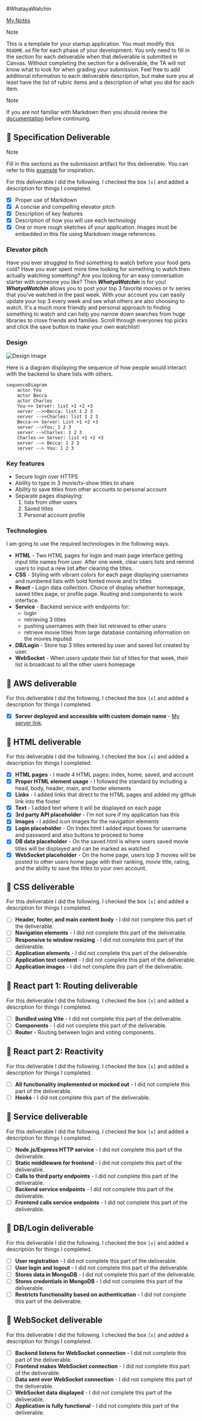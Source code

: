 #WhatayaWatchin 

[My Notes](notes.md)



> [!NOTE]
>  This is a template for your startup application. You must modify this `README.md` file for each phase of your development. You only need to fill in the section for each deliverable when that deliverable is submitted in Canvas. Without completing the section for a deliverable, the TA will not know what to look for when grading your submission. Feel free to add additional information to each deliverable description, but make sure you at least have the list of rubric items and a description of what you did for each item.

> [!NOTE]
>  If you are not familiar with Markdown then you should review the [documentation](https://docs.github.com/en/get-started/writing-on-github/getting-started-with-writing-and-formatting-on-github/basic-writing-and-formatting-syntax) before continuing.

## 🚀 Specification Deliverable

> [!NOTE]
>  Fill in this sections as the submission artifact for this deliverable. You can refer to this [example](https://github.com/webprogramming260/startup-example/blob/main/README.md) for inspiration.

For this deliverable I did the following. I checked the box `[x]` and added a description for things I completed.

- [x] Proper use of Markdown
- [x] A concise and compelling elevator pitch
- [x] Description of key features
- [x] Description of how you will use each technology
- [x] One or more rough sketches of your application. Images must be embedded in this file using Markdown image references.

### Elevator pitch

Have you ever struggled to find something to watch before your food gets cold? Have you ever spent more time looking for something to watch then actually watching something? Are you looking for an easy conversation starter with someone you like? Then **_WhatyaWatchin_** is for you! **_WhatyaWatchin_** allows you to post your top 3 favorite movies or tv series that you've watched in the past week. With your account you can easily update your top 3 every week and see what others are also choosing to watch. It's a much more friendly and personal approach to finding something to watch and can help you narrow down searches from huge libraries to close friends and families. Scroll through everyones top picks and click the save button to make your own watchlist! 

### Design

![Design image](WhatyaWatchin.png)

Here is a diagram displaying the sequence of how people would interact with the backend to share lists with others. 

```mermaid
sequenceDiagram
    actor You
    actor Becca
    actor Charles
    You->> Server: list +1 +2 +3
    server -->>Becca: list 1 2 3
    server -->>Charles: list 1 2 3 
    Becca->> Server: List +1 +2 +3
    server -->You: 1 2 3
    server -->Charles: 1 2 3 
    Charles->> Server: list +1 +2 +3
    server --> Becca: 1 2 3
    server --> You: 1 2 3

```

### Key features

- Secure login over HTTPS
- Ability to type in 3 movie/tv-show titles to share 
- Ability to save titles from other accounts to personal account
- Separate pages displaying:
  1. lists from other users 
  2. Saved titles
  3. Personal account profile

### Technologies

I am going to use the required technologies in the following ways.

- **HTML** - Two HTML pages for login and main page interface getting input title names from user. After one week, clear users lists and remind users to input a new list after clearing the titles.
- **CSS** - Styling with vibrant colors for each page displaying usernames and numbered lists with bold fonted movie and tv titles
- **React** - Login data collection. Choice of display whether homepage, saved titles page, or profile page.  Routing and components to work interface. 
- **Service** - Backend service with endpoints for:
    - login
    - retrieving 3 titles
    - pushing usernames with their list retrieved to other users
    - retrieve movie titles from large database containing information on the movies inputed
- **DB/Login** - Store top 3 titles entered by user and saved list created by user.
- **WebSocket** - When users update their list of titles for that week, their list is broadcast to all the other users homepage

## 🚀 AWS deliverable

For this deliverable I did the following. I checked the box `[x]` and added a description for things I completed.

- [x] **Server deployed and accessible with custom domain name** - [My server link](https://whatyawatchin.click).

## 🚀 HTML deliverable

For this deliverable I did the following. I checked the box `[x]` and added a description for things I completed.

- [x] **HTML pages** - I made 4 HTML pages: index, home, saved, and account
- [x] **Proper HTML element usage** - I followed the standard by including a head, body, header, main, and footer elements
- [x] **Links** - I added links that direct to the HTML pages and added my github link into the footer 
- [x] **Text** - I added text where it will be displayed on each page
- [x] **3rd party API placeholder** - I'm not sure if my application has this
- [x] **Images** - I added icon images for the navigation elements
- [x] **Login placeholder** - On Index.html I added input boxes for username and password and also buttons to proceed to home
- [x] **DB data placeholder** - On the saved.html is where users saved movie titles will be displayed and can be marked as watched
- [x] **WebSocket placeholder** - On the home page, users top 3 movies will be posted to other users home page with their ranking, movie title, rating, and the ability to save the titles to your own account.

## 🚀 CSS deliverable

For this deliverable I did the following. I checked the box `[x]` and added a description for things I completed.

- [ ] **Header, footer, and main content body** - I did not complete this part of the deliverable.
- [ ] **Navigation elements** - I did not complete this part of the deliverable.
- [ ] **Responsive to window resizing** - I did not complete this part of the deliverable.
- [ ] **Application elements** - I did not complete this part of the deliverable.
- [ ] **Application text content** - I did not complete this part of the deliverable.
- [ ] **Application images** - I did not complete this part of the deliverable.

## 🚀 React part 1: Routing deliverable

For this deliverable I did the following. I checked the box `[x]` and added a description for things I completed.

- [ ] **Bundled using Vite** - I did not complete this part of the deliverable.
- [ ] **Components** - I did not complete this part of the deliverable.
- [ ] **Router** - Routing between login and voting components.

## 🚀 React part 2: Reactivity

For this deliverable I did the following. I checked the box `[x]` and added a description for things I completed.

- [ ] **All functionality implemented or mocked out** - I did not complete this part of the deliverable.
- [ ] **Hooks** - I did not complete this part of the deliverable.

## 🚀 Service deliverable

For this deliverable I did the following. I checked the box `[x]` and added a description for things I completed.

- [ ] **Node.js/Express HTTP service** - I did not complete this part of the deliverable.
- [ ] **Static middleware for frontend** - I did not complete this part of the deliverable.
- [ ] **Calls to third party endpoints** - I did not complete this part of the deliverable.
- [ ] **Backend service endpoints** - I did not complete this part of the deliverable.
- [ ] **Frontend calls service endpoints** - I did not complete this part of the deliverable.

## 🚀 DB/Login deliverable

For this deliverable I did the following. I checked the box `[x]` and added a description for things I completed.

- [ ] **User registration** - I did not complete this part of the deliverable.
- [ ] **User login and logout** - I did not complete this part of the deliverable.
- [ ] **Stores data in MongoDB** - I did not complete this part of the deliverable.
- [ ] **Stores credentials in MongoDB** - I did not complete this part of the deliverable.
- [ ] **Restricts functionality based on authentication** - I did not complete this part of the deliverable.

## 🚀 WebSocket deliverable

For this deliverable I did the following. I checked the box `[x]` and added a description for things I completed.

- [ ] **Backend listens for WebSocket connection** - I did not complete this part of the deliverable.
- [ ] **Frontend makes WebSocket connection** - I did not complete this part of the deliverable.
- [ ] **Data sent over WebSocket connection** - I did not complete this part of the deliverable.
- [ ] **WebSocket data displayed** - I did not complete this part of the deliverable.
- [ ] **Application is fully functional** - I did not complete this part of the deliverable.
